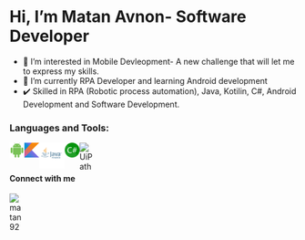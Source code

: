 # Hi, I’m Matan Avnon- Software Developer

- 👀 I’m interested in Mobile Devleopment- A new challenge that will let me to express my skills.
- 🌱 I’m currently RPA Developer and learning Android development
- ✔️ Skilled in RPA (Robotic process automation), Java, Kotilin, C#, Android Development and Software Development.

### Languages and Tools:
<img align="left" alt="Android" width="26px" src="https://raw.githubusercontent.com/github/explore/80688e429a7d4ef2fca1e82350fe8e3517d3494d/topics/android/android.png" />
<img align="left" alt="Kotlin" width="26px" src="https://raw.githubusercontent.com/github/explore/80688e429a7d4ef2fca1e82350fe8e3517d3494d/topics/kotlin/kotlin.png" />
<img align="left" alt="JAVA" width="45px" src="https://raw.githubusercontent.com/github/explore/80688e429a7d4ef2fca1e82350fe8e3517d3494d/topics/java/java.png" />
<img align="left" alt="C#"  width="26px" src="https://raw.githubusercontent.com/github/explore/80688e429a7d4ef2fca1e82350fe8e3517d3494d/topics/csharp/csharp.png" />
<img align="left" alt="UiPath"  width="26px" src="https://marketplace.uipath.com/static/favicons/android-chrome-512x512.png" />

<br />
<br />

#### Connect with me

[<img align="left" alt="matan92" width="22px" src="https://cdn.jsdelivr.net/npm/simple-icons@v3/icons/linkedin.svg" />][linkedin]
 
<br />
<br />

[linkedin]: https://www.linkedin.com/in/matan-avnon-93733115a/


